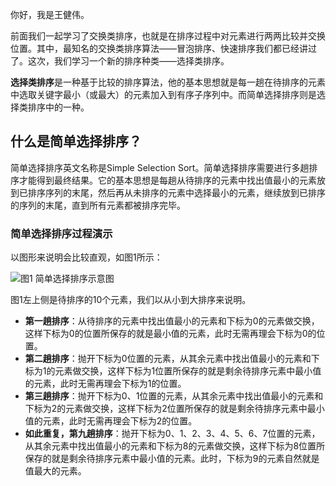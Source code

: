 你好，我是王健伟。

前面我们一起学习了交换类排序，也就是在排序过程中对元素进行两两比较并交换位置。其中，最知名的交换类排序算法——冒泡排序、快速排序我们都已经讲过了。这次，我们学习一个新的排序种类——选择类排序。

**选择类排序**是一种基于比较的排序算法，他的基本思想就是每一趟在待排序的元素中选取关键字最小（或最大）的元素加入到有序子序列中。而简单选择排序则是选择类排序中的一种。

## 什么是简单选择排序？

简单选择排序英文名称是Simple Selection Sort。简单选择排序需要进行多趟排序才能得到最终结果。它的基本思想是每趟从待排序的元素中找出值最小的元素放到已排序序列的末尾，然后再从未排序的元素中选择最小的元素，继续放到已排序的序列的末尾，直到所有元素都被排序完毕。

### 简单选择排序过程演示

以图形来说明会比较直观，如图1所示：

![](https://static001.geekbang.org/resource/image/77/01/7714e8e6500405ed69c8c761d97cb501.jpg?wh=2825x1094 "图1 简单选择排序示意图")

图1左上侧是待排序的10个元素，我们以从小到大排序来说明。

- **第一趟排序**：从待排序的元素中找出值最小的元素和下标为0的元素做交换，这样下标为0的位置所保存的就是最小值的元素，此时无需再理会下标为0的位置。
- **第二趟排序**：抛开下标为0位置的元素，从其余元素中找出值最小的元素和下标为1的元素做交换，这样下标为1位置所保存的就是剩余待排序元素中最小值的元素，此时无需再理会下标为1的位置。
- **第三趟排序**：抛开下标为0、1位置的元素，从其余元素中找出值最小的元素和下标为2的元素做交换，这样下标为2位置所保存的就是剩余待排序元素中最小值的元素，此时无需再理会下标为2的位置。
- **如此重复，第九趟排序**：抛开下标为0、1、2、3、4、5、6、7位置的元素，从其余元素中找出值最小的元素和下标为8的元素做交换，这样下标为8位置所保存的就是剩余待排序元素中最小值的元素。此时，下标为9的元素自然就是值最大的元素。